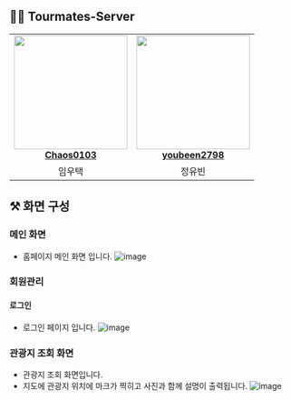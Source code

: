 ## 👩‍💻 Tourmates-Server

<table align="center">
    <tr align="center">
        <td style="min-width: 150px;">
            <a href="https://github.com/Chaos0103">
              <img src="https://avatars.githubusercontent.com/u/85945540?v=4?s=100" width="200">
              <br />
              <b>Chaos0103</b>
            </a>
        </td>
        <td style="min-width: 150px;">
            <a href="https://github.com/youbeen2798">
              <img src="https://avatars.githubusercontent.com/u/62228401?s=400&u=089174174580bea711bdbcdd778fde51a726a9a8&v=4" width="200">
              <br />
              <b>youbeen2798</b>
            </a> 
        </td>
    </tr>
    <tr align="center">
        <td>
            임우택
        </td>
        <td>
            정유빈
        </td>
    </tr>
</table>

## ⚒️ 화면 구성

### 메인 화면
- 홈페이지 메인 화면 입니다. 
![image](https://user-images.githubusercontent.com/62228401/235670627-0409ac58-abfc-4015-a9be-aac1101eff1b.png)

### 회원관리
#### 로그인
- 로그인 페이지 입니다.
![image](https://user-images.githubusercontent.com/62228401/235670929-f226b3b3-0569-41d9-a862-d0ea5c58c942.png)

### 관광지 조회 화면
- 관광지 조회 화면입니다.
- 지도에 관광지 위치에 마크가 찍히고 사진과 함께 설명이 출력됩니다.
![image](https://user-images.githubusercontent.com/62228401/235671473-49501993-e892-4c34-aa5e-4ce325662701.png)


